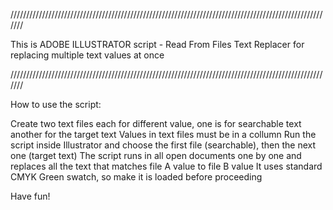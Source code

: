 ///////////////////////////////////////////////////////////////////////////////////////////////////////

This is ADOBE ILLUSTRATOR script - Read From Files Text Replacer for replacing multiple text values at once

///////////////////////////////////////////////////////////////////////////////////////////////////////

How to use the script:

Create two text files each for different value, one is for searchable text another for the target text
Values in text files must be in a collumn
Run the script inside Illustrator and choose the first file (searchable), then the next one (target text)
The script runs in all open documents one by one and replaces all the text that matches file A value to file B value
It uses standard CMYK Green swatch, so make it is loaded before proceeding

Have fun!
